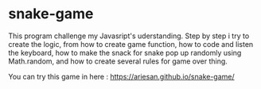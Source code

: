 # snake-game

This program challenge my Javasript's uderstanding. 
Step by step i try to create the logic, from how to create game function, 
how to code and listen the keyboard, 
how to make the snack for snake pop up randomly using Math.random, 
and how to create several rules for game over thing.

You can try this game in here : https://ariesan.github.io/snake-game/
